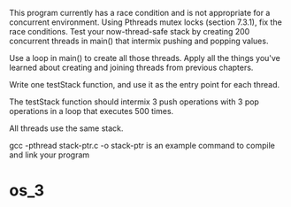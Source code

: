 This program currently has a race condition and is not appropriate for a concurrent environment. Using 
Pthreads mutex locks (section 7.3.1), fix the race conditions. Test your now-thread-safe 
stack by creating 200 concurrent threads in main() that intermix pushing and popping values. 

Use a loop in main() to create all those threads. Apply all the things you've learned about creating 
and joining threads from previous chapters. 

Write one testStack function, and use it as the entry point for each thread. 

The testStack function should intermix 3 push operations with 3 pop operations in a loop that 
executes 500 times. 

All threads use the same stack. 

gcc -pthread stack-ptr.c -o stack-ptr is an example command to compile and link 
your program 

# os_3
